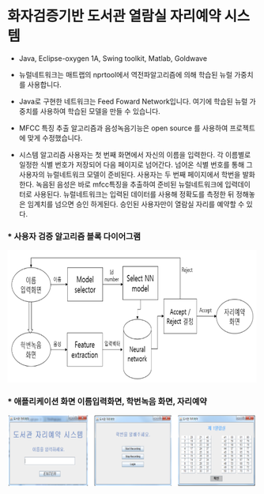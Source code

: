 # 화자검증기반 도서관 열람실 자리예약 시스템
* Java, Eclipse-oxygen 1A, Swing toolkit, Matlab, Goldwave

* 뉴럴네트워크는 매트랩의 nprtool에서 역전파알고리즘에 의해 학습된 뉴럴 가중치를 사용합니다.
* Java로 구현한 네트워크는 Feed Foward Network입니다. 여기에 학습된 뉴럴 가중치를 사용하여 학습된 모델을 만들 수 있습니다.

* MFCC 특징 추출 알고리즘과 음성녹음기능은 open source 를 사용하여 프로젝트에 맞게 수정했습니다.

* 시스템 알고리즘
 사용자는 첫 번째 화면에서 자신의 이름을 입력한다. 각 이름별로 일정한 식별 번호가 저장되어 다음 페이지로 넘어간다. 넘어온 식별 번호를 통해 그 사용자의 뉴럴네트워크 모델이 준비된다. 사용자는 두 번째 페이지에서 학번을 발화한다. 녹음된 음성은 바로 mfcc특징을 추출하여 준비된 뉴럴네트워크에 입력데이터로 사용된다. 뉴럴네트워크는 입력된 데이터를 사용해 정확도를 측정한 뒤 정해놓은 임계치를 넘으면 승인 하게된다. 승인된 사용자만이 열람실 자리를 예약할 수 있다.
 
 ### * 사용자 검증 알고리즘 블록 다이어그램
<img src="./img/Diagram.png" title="diagram" alt="Diagram"></img><br/>

### * 애플리케이션 화면 이름입력화면, 학번녹음 화면, 자리예약 
<img src="./img/app img.png" title="diagram" alt="Diagram"></img><br/>
